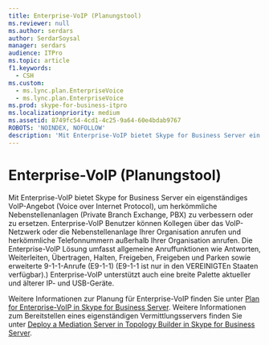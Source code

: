 ```yaml
---
title: Enterprise-VoIP (Planungstool)
ms.reviewer: null
ms.author: serdars
author: SerdarSoysal
manager: serdars
audience: ITPro
ms.topic: article
f1.keywords:
  - CSH
ms.custom:
  - ms.lync.plan.EnterpriseVoice
  - ms.lync.plan.EnterpriseVoice
ms.prod: skype-for-business-itpro
ms.localizationpriority: medium
ms.assetid: 8749fc54-4cd1-4c25-9a64-60e4bdab9767
ROBOTS: 'NOINDEX, NOFOLLOW'
description: 'Mit Enterprise-VoIP bietet Skype for Business Server ein eigenständiges VoIP-Angebot (Voice over Internet Protocol), um herkömmliche Nebenstellenanlagen (Private Branch Exchange, PBX) zu verbessern oder zu ersetzen.'
---
```


# <a name="enterprise-voice-planning-tool"></a>Enterprise-VoIP (Planungstool)
 
Mit Enterprise-VoIP bietet Skype for Business Server ein eigenständiges VoIP-Angebot (Voice over Internet Protocol), um herkömmliche Nebenstellenanlagen (Private Branch Exchange, PBX) zu verbessern oder zu ersetzen. Enterprise-VoIP Benutzer können Kollegen über das VoIP-Netzwerk oder die Nebenstellenanlage Ihrer Organisation anrufen und herkömmliche Telefonnummern außerhalb Ihrer Organisation anrufen. Die Enterprise-VoIP Lösung umfasst allgemeine Anruffunktionen wie Antworten, Weiterleiten, Übertragen, Halten, Freigeben, Freigeben und Parken sowie erweiterte 9-1-1-Anrufe (E9-1-1) (E9-1-1 ist nur in den VEREINIGTEn Staaten verfügbar).) Enterprise-VoIP unterstützt auch eine breite Palette aktueller und älterer IP- und USB-Geräte.
  
Weitere Informationen zur Planung für Enterprise-VoIP finden Sie unter [Plan for Enterprise-VoIP in Skype for Business Server](../../../plan-your-deployment/enterprise-voice-solution/enterprise-voice.md). Weitere Informationen zum Bereitstellen eines eigenständigen Vermittlungsservers finden Sie unter [Deploy a Mediation Server in Topology Builder in Skype for Business Server](../../../deploy/deploy-enterprise-voice/deploy-a-mediation-server.md).
  

